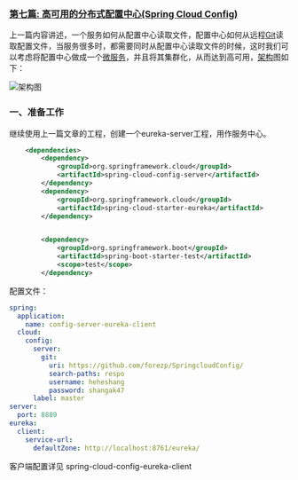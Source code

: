 ### [第七篇: 高可用的分布式配置中心(Spring Cloud Config)](http://blog.csdn.net/forezp/article/details/70037513)

上一篇内容讲述，一个服务如何从配置中心读取文件，配置中心如何从远程[Git](http://lib.csdn.net/base/git "Git知识库")读取配置文件，当服务很多时，都需要同时从配置中心读取文件的时候，这时我们可以考虑将配置中心做成一个[微服务](http://lib.csdn.net/base/microservice "微服务知识库")，并且将其集群化，从而达到高可用，[架构](http://lib.csdn.net/base/architecture "大型网站架构知识库")图如下：

![架构图](file:///F:\spring-cloud-7simple\简单的spring-cloud\spring-cloud-config-server-eureka-client\src\main\resources\static\2279594-babe706075d72c58.png)

### 一、准备工作

继续使用上一篇文章的工程，创建一个eureka-server工程，用作服务中心。


``` xml
	<dependencies>
		<dependency>
			<groupId>org.springframework.cloud</groupId>
			<artifactId>spring-cloud-config-server</artifactId>
		</dependency>
		<dependency>
			<groupId>org.springframework.cloud</groupId>
			<artifactId>spring-cloud-starter-eureka</artifactId>
		</dependency>


		<dependency>
			<groupId>org.springframework.boot</groupId>
			<artifactId>spring-boot-starter-test</artifactId>
			<scope>test</scope>
		</dependency>

```

配置文件：
``` yaml
spring:
  application:
    name: config-server-eureka-client
  cloud:
    config:
      server:
        git:
          uri: https://github.com/forezp/SpringcloudConfig/
          search-paths: respo
          username: heheshang
          password: shangak47
      label: master
server:
  port: 8889
eureka:
  client:
    service-url:
      defaultZone: http://localhost:8761/eureka/


```
客户端配置详见 spring-cloud-config-eureka-client


